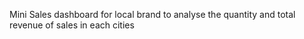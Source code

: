 Mini Sales dashboard for local brand to analyse the quantity and total revenue of sales in each cities
